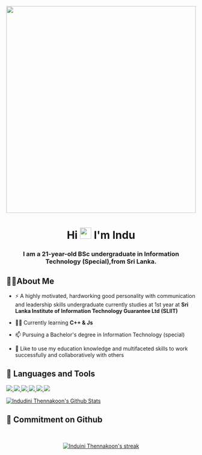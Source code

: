 <a href="#"><img width="100%" height="550" src= "https://user-images.githubusercontent.com/83856879/147393152-d520a503-91af-4046-83a8-97c12f90645e.jpg" height="175px"/></a>
<h1 align="center">Hi <img src="https://raw.githubusercontent.com/MartinHeinz/MartinHeinz/master/wave.gif" width="30px"> I'm Indu</h1>
<h3 align="center">I am a 21-year-old BSc undergraduate in Information Technology (Special),from Sri Lanka.</h3>


##  🙋‍♀️About Me

- ⚡ A highly motivated, hardworking good personality with communication and leadership skills undergraduate currently studies at 1st year at **Sri Lanka Institute of Information Technology Guarantee Ltd (SLIIT)**

- 👨‍💻 Currently learning **C++ & Js**
- 📫 Pursuing a Bachelor's degree in Information Technology (special) 
- 👯 Like to use my education knowledge and multifaceted skills to work successfully and collaboratively with others
  

## 🚀 Languages and Tools

<p align="left"> 
    <a href="https://www.cprogramming.com" target="_blank"> <img src="https://img.icons8.com/color/48/000000/c-programming.png"/>
    <a href="https://www.cprogramming.com" target="_blank"> <img src="https://img.icons8.com/color/50/000000/c-plus-plus-logo.png"/>
    <a href="https://www.java.com" target="_blank"> <img src="https://img.icons8.com/color/48/000000/java-coffee-cup-logo.png"/> </a> 
    <a href="https://www.python.org" target="_blank"> <img src="https://img.icons8.com/color/48/000000/python.png"/> </a>
    <a href="https://git-scm.com/" target="_blank"> <img src="https://img.icons8.com/color/48/000000/git.png"/> </a> 
    <a href="https://www.w3.org/html/" target="_blank"> <img src="https://img.icons8.com/color/48/000000/html-5.png"/> </a>    
</p
  <br/>
    <a href="https://github.com/indu2k/github-readme-stats"><img alt="Indudini Thennakoon's Github Stats" src="https://github-readme-stats.vercel.app/api?username=indu2k&show_icons=true&count_private=true&theme=react&hide_border=true&bg_color=0D1117" /></a>
<br/>

## 📑 Commitment on Github

<br/>

<p align="center">
    <a href="https://github.com/indu2k/github-readme-streak-stats">
        <img title="🔥 Get streak stats for your profile at git.io/streak-stats" alt="Induini Thennakoon's streak" src="https://github-readme-streak-stats.herokuapp.com/?user=indu2k&theme=black-ice&hide_border=true&stroke=0000&background=060A0CD0"/>
    </a>
</p>
